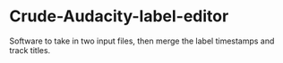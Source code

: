 # Crude-Audacity-label-editor
Software to take in two input files, then merge the label timestamps and track titles.
